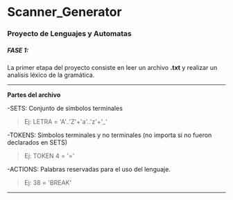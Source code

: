 # Scanner_Generator
### Proyecto de Lenguajes y Automatas ###

##### FASE 1: #####
La primer etapa del proyecto consiste en leer un archivo **.txt** y realizar un analisis léxico de la gramática.  
***

**Partes del archivo**  

  -SETS: Conjunto de simbolos terminales  
  > Ej: LETRA   = 'A'..'Z'+'a'..'z'+'_'  
     
  -TOKENS: Simbolos terminales y no terminales (no importa si no fueron declarados en SETS)  
  > Ej: TOKEN  4  = '='  
     
  -ACTIONS: Palabras reservadas para el uso del lenguaje.  
  > Ej: 38 = 'BREAK'  

***
